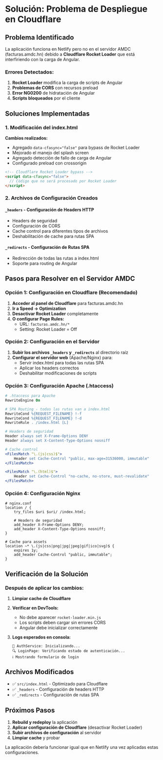 # Solución: Problema de Despliegue en Cloudflare

## Problema Identificado

La aplicación funciona en Netlify pero no en el servidor AMDC (facturas.amdc.hn) debido a **Cloudflare Rocket Loader** que está interfiriendo con la carga de Angular.

### Errores Detectados:
1. **Rocket Loader** modifica la carga de scripts de Angular
2. **Problemas de CORS** con recursos preload
3. **Error NG0200** de hidratación de Angular
4. **Scripts bloqueados** por el cliente

## Soluciones Implementadas

### 1. Modificación del index.html

**Cambios realizados:**
- Agregado `data-cfasync="false"` para bypass de Rocket Loader
- Mejorado el manejo del splash screen
- Agregado detección de fallo de carga de Angular
- Configurado preload con crossorigin

```html
<!-- Cloudflare Rocket Loader bypass -->
<script data-cfasync="false">
  // Código que no será procesado por Rocket Loader
</script>
```

### 2. Archivos de Configuración Creados

#### `_headers` - Configuración de Headers HTTP
- Headers de seguridad
- Configuración de CORS
- Cache control para diferentes tipos de archivos
- Deshabilitación de cache para rutas SPA

#### `_redirects` - Configuración de Rutas SPA
- Redirección de todas las rutas a index.html
- Soporte para routing de Angular

## Pasos para Resolver en el Servidor AMDC

### Opción 1: Configuración en Cloudflare (Recomendado)

1. **Acceder al panel de Cloudflare** para facturas.amdc.hn
2. **Ir a Speed → Optimization**
3. **Desactivar Rocket Loader** completamente
4. **O configurar Page Rules:**
   - URL: `facturas.amdc.hn/*`
   - Setting: Rocket Loader = Off

### Opción 2: Configuración en el Servidor

1. **Subir los archivos `_headers` y `_redirects`** al directorio raíz
2. **Configurar el servidor web** (Apache/Nginx) para:
   - Servir index.html para todas las rutas SPA
   - Aplicar los headers correctos
   - Deshabilitar modificaciones de scripts

### Opción 3: Configuración Apache (.htaccess)

```apache
# .htaccess para Apache
RewriteEngine On

# SPA Routing - todas las rutas van a index.html
RewriteCond %{REQUEST_FILENAME} !-f
RewriteCond %{REQUEST_FILENAME} !-d
RewriteRule . /index.html [L]

# Headers de seguridad
Header always set X-Frame-Options DENY
Header always set X-Content-Type-Options nosniff

# Cache control
<FilesMatch "\.(js|css)$">
    Header set Cache-Control "public, max-age=31536000, immutable"
</FilesMatch>

<FilesMatch "\.(html)$">
    Header set Cache-Control "no-cache, no-store, must-revalidate"
</FilesMatch>
```

### Opción 4: Configuración Nginx

```nginx
# nginx.conf
location / {
    try_files $uri $uri/ /index.html;
    
    # Headers de seguridad
    add_header X-Frame-Options DENY;
    add_header X-Content-Type-Options nosniff;
}

# Cache para assets
location ~* \.(js|css|png|jpg|jpeg|gif|ico|svg)$ {
    expires 1y;
    add_header Cache-Control "public, immutable";
}
```

## Verificación de la Solución

### Después de aplicar los cambios:

1. **Limpiar cache de Cloudflare**
2. **Verificar en DevTools:**
   - No debe aparecer `rocket-loader.min.js`
   - Los scripts deben cargar sin errores CORS
   - Angular debe inicializar correctamente

3. **Logs esperados en consola:**
   ```
   🔧 AuthService: Inicializando...
   🔍 LoginPage: Verificando estado de autenticación...
   ℹ️ Mostrando formulario de login
   ```

## Archivos Modificados

- ✅ `src/index.html` - Optimizado para Cloudflare
- ✅ `_headers` - Configuración de headers HTTP
- ✅ `_redirects` - Configuración de rutas SPA

## Próximos Pasos

1. **Rebuild y redeploy** la aplicación
2. **Aplicar configuración de Cloudflare** (desactivar Rocket Loader)
3. **Subir archivos de configuración** al servidor
4. **Limpiar cache** y probar

La aplicación debería funcionar igual que en Netlify una vez aplicadas estas configuraciones.